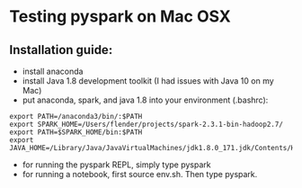 # Testing pyspark on Mac OSX  
## Installation guide:  
- install anaconda  
- install Java 1.8 development toolkit (I had issues with Java 10 on my Mac)  
- put anaconda, spark, and java 1.8 into your environment (.bashrc):
```
export PATH=/anaconda3/bin/:$PATH  
export SPARK_HOME=/Users/flender/projects/spark-2.3.1-bin-hadoop2.7/  
export PATH=$SPARK_HOME/bin:$PATH  
export JAVA_HOME=/Library/Java/JavaVirtualMachines/jdk1.8.0_171.jdk/Contents/Home/  
```
- for running the pyspark REPL, simply type pyspark  
- for running a notebook, first source env.sh. Then type pyspark.  